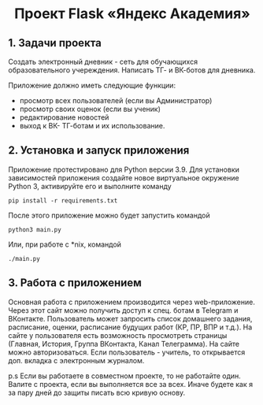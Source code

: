 <h1 align="center">Проект Flask «Яндекс Академия»</h1>

## 1. Задачи проекта

Создать электронный дневник - сеть для обучающихся образовательного учереждения.
Написать ТГ- и ВК-ботов для дневника.

Приложение должно иметь следующие функции:

* просмотр всех пользователей (если вы Администратор)
* просмотр своих оценок (если вы ученик)
* редактирование новостей
* выход к ВК- ТГ-ботам и их использование.

## 2. Установка и запуск приложения

Приложение протестировано для Python версии 3.9.
Для установки зависимостей приложения создайте новое виртуальное окружение Python 3, активируйте его и выполните команду

```
pip install -r requirements.txt
```

После этого приложение можно будет запустить командой
```
python3 main.py
```
Или, при работе с *nix, командой
```
./main.py
```

## 3. Работа с приложением

Основная работа с приложением производится через web-приложение.
Через этот сайт можно получить доступ к спец. ботам в Telegram и ВКонтакте.
Пользователь может запросить список домашнего задания, расписание, оценки, расписание
будущих работ (КР, ПР, ВПР и т.д.).
На сайте у пользователя есть возможность просмотреть страницы (Главная, История, Группа ВКонтакта, Канал Телеграмма).
На сайте можно авторизоваться.
Если пользователь - учитель, то открывается доп. вкладка с электронным журналом.

p.s Если вы работаете в совместном проекте, то не работайте один. Валите с проекта, если вы выполняется все за всех. Иначе будете как я за пару дней до защиты писать всю кривую основу.



